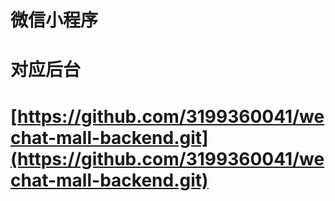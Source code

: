 #   微信小程序
#   对应后台
#   [https://github.com/3199360041/wechat-mall-backend.git](https://github.com/3199360041/wechat-mall-backend.git)

